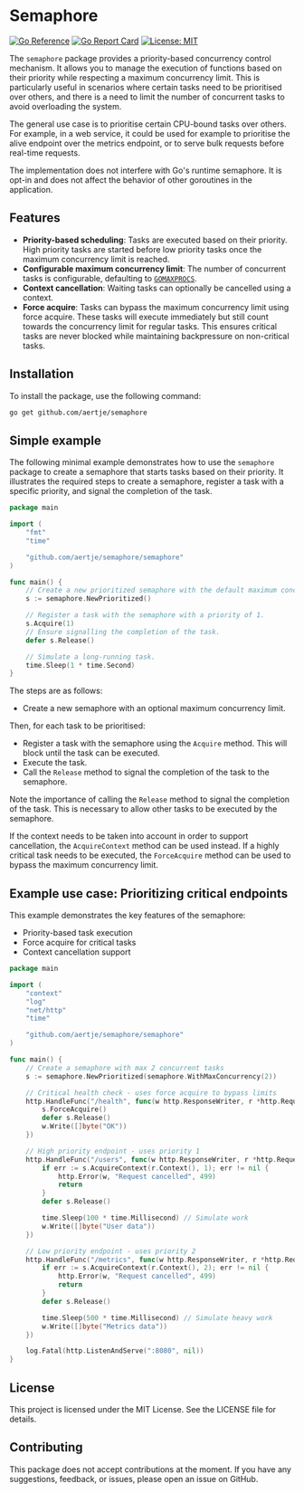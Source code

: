 # Semaphore

[![Go Reference](https://pkg.go.dev/badge/github.com/aertje/semaphore.svg)](https://pkg.go.dev/github.com/aertje/semaphore)
[![Go Report Card](https://goreportcard.com/badge/github.com/aertje/semaphore)](https://goreportcard.com/report/github.com/aertje/semaphore)
[![License: MIT](https://img.shields.io/badge/License-MIT-yellow.svg)](https://opensource.org/licenses/MIT)

The `semaphore` package provides a priority-based concurrency control mechanism. It allows you to manage the execution of functions based on their priority while respecting a maximum concurrency limit. This is particularly useful in scenarios where certain tasks need to be prioritised over others, and there is a need to limit the number of concurrent tasks to avoid overloading the system.

The general use case is to prioritise certain CPU-bound tasks over others. For example, in a web service, it could be used for example to prioritise the alive endpoint over the metrics endpoint, or to serve bulk requests before real-time requests.

The implementation does not interfere with Go's runtime semaphore. It is opt-in and does not affect the behavior of other goroutines in the application.

## Features

- **Priority-based scheduling**: Tasks are executed based on their priority. High priority tasks are started before low priority tasks once the maximum concurrency limit is reached.
- **Configurable maximum concurrency limit**: The number of concurrent tasks is configurable, defaulting to [`GOMAXPROCS`](https://pkg.go.dev/runtime#GOMAXPROCS).
- **Context cancellation**: Waiting tasks can optionally be cancelled using a context.
- **Force acquire**: Tasks can bypass the maximum concurrency limit using force acquire. These tasks will execute immediately but still count towards the concurrency limit for regular tasks. This ensures critical tasks are never blocked while maintaining backpressure on non-critical tasks.

## Installation

To install the package, use the following command:

```sh
go get github.com/aertje/semaphore
```

## Simple example

The following minimal example demonstrates how to use the `semaphore` package to create a semaphore that starts tasks based on their priority. It illustrates the required steps to create a semaphore, register a task with a specific priority, and signal the completion of the task.

```go
package main

import (
    "fmt"
    "time"

    "github.com/aertje/semaphore/semaphore"
)

func main() {
    // Create a new prioritized semaphore with the default maximum concurrency limit.
    s := semaphore.NewPrioritized()

    // Register a task with the semaphore with a priority of 1.
    s.Acquire(1)
    // Ensure signalling the completion of the task.
    defer s.Release()

    // Simulate a long-running task.
    time.Sleep(1 * time.Second)
}
```

The steps are as follows:

- Create a new semaphore with an optional maximum concurrency limit.

Then, for each task to be prioritised:

- Register a task with the semaphore using the `Acquire` method. This will block until the task can be executed.
- Execute the task.
- Call the `Release` method to signal the completion of the task to the semaphore.

Note the importance of calling the `Release` method to signal the completion of the task. This is necessary to allow other tasks to be executed by the semaphore.

If the context needs to be taken into account in order to support cancellation, the `AcquireContext` method can be used instead. If a highly critical task needs to be executed, the `ForceAcquire` method can be used to bypass the maximum concurrency limit.

## Example use case: Prioritizing critical endpoints

This example demonstrates the key features of the semaphore:

- Priority-based task execution
- Force acquire for critical tasks
- Context cancellation support

```go
package main

import (
    "context"
    "log"
    "net/http"
    "time"

    "github.com/aertje/semaphore/semaphore"
)

func main() {
    // Create a semaphore with max 2 concurrent tasks
    s := semaphore.NewPrioritized(semaphore.WithMaxConcurrency(2))

    // Critical health check - uses force acquire to bypass limits
    http.HandleFunc("/health", func(w http.ResponseWriter, r *http.Request) {
        s.ForceAcquire()
        defer s.Release()
        w.Write([]byte("OK"))
    })

    // High priority endpoint - uses priority 1
    http.HandleFunc("/users", func(w http.ResponseWriter, r *http.Request) {
        if err := s.AcquireContext(r.Context(), 1); err != nil {
            http.Error(w, "Request cancelled", 499)
            return
        }
        defer s.Release()

        time.Sleep(100 * time.Millisecond) // Simulate work
        w.Write([]byte("User data"))
    })

    // Low priority endpoint - uses priority 2
    http.HandleFunc("/metrics", func(w http.ResponseWriter, r *http.Request) {
        if err := s.AcquireContext(r.Context(), 2); err != nil {
            http.Error(w, "Request cancelled", 499)
            return
        }
        defer s.Release()

        time.Sleep(500 * time.Millisecond) // Simulate heavy work
        w.Write([]byte("Metrics data"))
    })

    log.Fatal(http.ListenAndServe(":8080", nil))
}
```

## License

This project is licensed under the MIT License. See the LICENSE file for details.

## Contributing

This package does not accept contributions at the moment. If you have any suggestions, feedback, or issues, please open an issue on GitHub.
